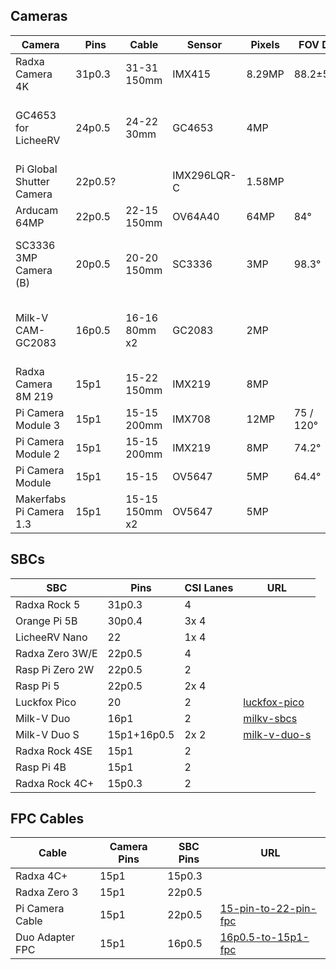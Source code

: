 ## Cameras
| Camera                          | Pins    | Cable          | Sensor      | Pixels | FOV D     | URL |
|---------------------------------|---------|----------------|-------------|--------|-----------|-----|
| Radxa Camera 4K                 | 31p0.3  | 31-31 150mm    | IMX415      | 8.29MP | 88.2±5°   | |
| GC4653 for LicheeRV             | 24p0.5  | 24-22 30mm     | GC4653      | 4MP    |           | [gc4653-camera-for-licheerv-nano](https://shop.plati.ma/products/gc4653-camera-module-for-licheerv-nano) |
| Pi Global Shutter Camera        | 22p0.5? |                | IMX296LQR-C | 1.58MP |           | |
| Arducam 64MP                    | 22p0.5  | 22-15 150mm    | OV64A40     | 64MP   | 84°       | |
| SC3336 3MP Camera (B)           | 20p0.5  | 20-20 150mm    | SC3336      | 3MP    | 98.3°     | [luckfox-sc3336-3mp-camera-b](https://shop.plati.ma/products/luckfox-sc3336-3mp-camera-b) |
| Milk-V CAM-GC2083               | 16p0.5  | 16-16 80mm x2  | GC2083      | 2MP    |           | [cam-gc2083-for-milk-v-duo](https://shop.plati.ma/products/cam-gc2083-for-milk-v-duo) |
| Radxa Camera 8M 219             | 15p1    | 15-22 150mm    | IMX219      | 8MP    |           | |
| Pi Camera Module 3              | 15p1    | 15-15 200mm    | IMX708      | 12MP   | 75 / 120° | |
| Pi Camera Module 2              | 15p1    | 15-15 200mm    | IMX219      | 8MP    | 74.2°     | |
| Pi Camera Module                | 15p1    | 15-15          | OV5647      | 5MP    | 64.4°     | |
| Makerfabs Pi Camera 1.3         | 15p1    | 15-15 150mm x2 | OV5647      | 5MP    |           | [5mp-sbc-camera](https://shop.plati.ma/products/5mp-sbc-camera) |

## SBCs
| SBC             | Pins   | CSI Lanes | URL |
|-----------------|--------|-----------|-----|
| Radxa Rock 5    | 31p0.3 | 4         | |
| Orange Pi 5B    | 30p0.4 | 3x 4      | |
| LicheeRV Nano   | 22     | 1x 4      |
| Radxa Zero 3W/E | 22p0.5 | 4         | |
| Rasp Pi Zero 2W | 22p0.5 | 2         | |
| Rasp Pi 5       | 22p0.5 | 2x 4      | |
| Luckfox Pico    | 20     | 2         | [luckfox-pico](https://shop.plati.ma/search?q=pico) |
| Milk-V Duo      | 16p1   | 2         | [milkv-sbcs](https://shop.plati.ma/collections/all?filter.p.vendor=Milk-V) |
| Milk-V Duo S    | 15p1+16p0.5  | 2x 2      | [milk-v-duo-s](https://shop.plati.ma/products/milk-v-duo-s) |
| Radxa Rock 4SE  | 15p1   | 2         | |
| Rasp Pi 4B      | 15p1   | 2         | |
| Radxa Rock 4C+  | 15p0.3 | 2         | |

## FPC Cables
| Cable           | Camera Pins | SBC Pins | URL |
|-----------------|-------------|----------|-----|
| Radxa 4C+       | 15p1        | 15p0.3   | |
| Radxa Zero 3    | 15p1        | 22p0.5   | |
| Pi Camera Cable | 15p1        | 22p0.5   | [15-pin-to-22-pin-fpc](https://shop.plati.ma/products/15-pin-to-22-pin-fpc) |
| Duo Adapter FPC | 15p1        | 16p0.5   | [16p0.5-to-15p1-fpc](https://shop.plati.ma/products/16p-0-5mm-to-15p-1mm-fpc-ribbon-cable-for-sbcs-and-cameras-150mm) |

